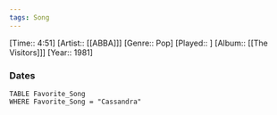 ```yaml
---
tags: Song  
---
```

[Time:: 4:51]
[Artist:: [[ABBA]]]
[Genre:: Pop]
[Played:: ]
[Album:: [[The Visitors]]]
[Year:: 1981]
### Dates
````dataview
TABLE Favorite_Song
WHERE Favorite_Song = "Cassandra"
````